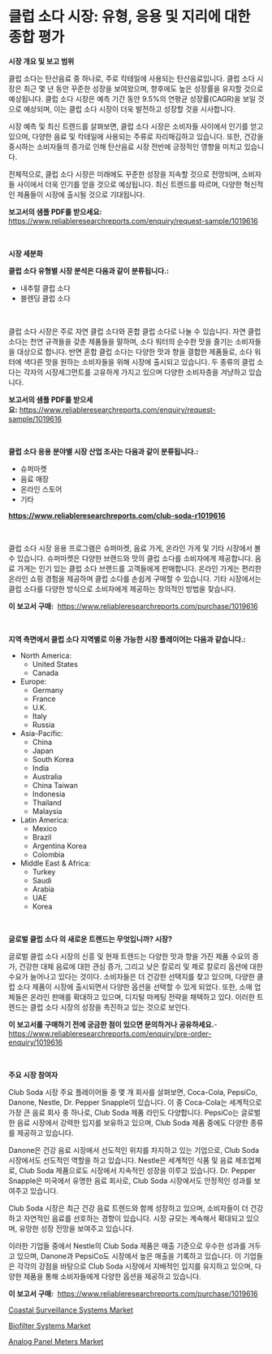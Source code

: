 <p><h1>클럽 소다 시장: 유형, 응용 및 지리에 대한 종합 평가</h1></p><p><strong>시장 개요 및 보고 범위</strong></p>
<p><p>클럽 소다는 탄산음료 중 하나로, 주로 칵테일에 사용되는 탄산음료입니다. 클럽 소다 시장은 최근 몇 년 동안 꾸준한 성장을 보여왔으며, 향후에도 높은 성장률을 유지할 것으로 예상됩니다. 클럽 소다 시장은 예측 기간 동안 9.5%의 연평균 성장률(CAGR)을 보일 것으로 예상되며, 이는 클럽 소다 시장이 더욱 발전하고 성장할 것을 시사합니다.</p><p>시장 예측 및 최신 트렌드를 살펴보면, 클럽 소다 시장은 소비자들 사이에서 인기를 얻고 있으며, 다양한 음료 및 칵테일에 사용되는 주류로 자리매김하고 있습니다. 또한, 건강을 중시하는 소비자들의 증가로 인해 탄산음료 시장 전반에 긍정적인 영향을 미치고 있습니다.</p><p>전체적으로, 클럽 소다 시장은 미래에도 꾸준한 성장을 지속할 것으로 전망되며, 소비자들 사이에서 더욱 인기를 얻을 것으로 예상됩니다. 최신 트렌드를 따르며, 다양한 혁신적인 제품들이 시장에 출시될 것으로 기대됩니다.</p></p>
<p><strong>보고서의 샘플 PDF를 받으세요:</strong> <a href="https://www.reliableresearchreports.com/enquiry/request-sample/1019616">https://www.reliableresearchreports.com/enquiry/request-sample/1019616</a></p>
<p>&nbsp;</p>
<p><strong>시장 세분화</strong></p>
<p><strong>클럽 소다 유형별 시장 분석은 다음과 같이 분류됩니다.:</strong></p>
<p><ul><li>내추럴 클럽 소다</li><li>블렌딩 클럽 소다</li></ul></p>
<p>&nbsp;</p>
<p><p>클럽 소다 시장은 주로 자연 클럽 소다와 혼합 클럽 소다로 나눌 수 있습니다. 자연 클럽 소다는 천연 규격들을 갖춘 제품들을 말하며, 소다 워터의 순수한 맛을 즐기는 소비자들을 대상으로 합니다. 반면 혼합 클럽 소다는 다양한 맛과 향을 결합한 제품들로, 소다 워터에 색다른 맛을 원하는 소비자들을 위해 시장에 출시되고 있습니다. 두 종류의 클럽 소다는 각자의 시장세그먼트를 고유하게 가지고 있으며 다양한 소비자층을 겨냥하고 있습니다.</p></p>
<p><strong>보고서의 샘플 PDF를 받으세요:</strong>&nbsp;<a href="https://www.reliableresearchreports.com/enquiry/request-sample/1019616">https://www.reliableresearchreports.com/enquiry/request-sample/1019616</a></p>
<p>&nbsp;</p>
<p><strong> 클럽 소다 응용 분야별 시장 산업 조사는 다음과 같이 분류됩니다.:</strong></p>
<p><ul><li>슈퍼마켓</li><li>음료 매장</li><li>온라인 스토어</li><li>기타</li></ul></p>
<p><strong><a href="https://www.reliableresearchreports.com/club-soda-r1019616">https://www.reliableresearchreports.com/club-soda-r1019616</a></strong></p>
<p>&nbsp;</p>
<p><p>클럽 소다 시장 응용 프로그램은 슈퍼마켓, 음료 가게, 온라인 가게 및 기타 시장에서 볼 수 있습니다. 슈퍼마켓은 다양한 브랜드와 맛의 클럽 소다를 소비자에게 제공합니다. 음료 가게는 인기 있는 클럽 소다 브랜드를 고객들에게 판매합니다. 온라인 가게는 편리한 온라인 쇼핑 경험을 제공하며 클럽 소다를 손쉽게 구매할 수 있습니다. 기타 시장에서는 클럽 소다를 다양한 방식으로 소비자에게 제공하는 창의적인 방법을 찾습니다.</p></p>
<p><strong>이 보고서 구매:</strong>&nbsp; <a href="https://www.reliableresearchreports.com/purchase/1019616">https://www.reliableresearchreports.com/purchase/1019616</a></p>
<p>&nbsp;</p>
<p><strong>지역 측면에서 클럽 소다 지역별로 이용 가능한 시장 플레이어는 다음과 같습니다.:</strong></p>
<p><ul>
    <li>
        North America:
        <ul>
            <li>United States</li>
            <li>Canada</li>
        </ul>
    </li>
    <li>
        Europe:
        <ul>
            <li>Germany</li>
            <li>France</li>
            <li>U.K.</li>
            <li>Italy</li>
            <li>Russia</li>
        </ul>
    </li>
    <li>
        Asia-Pacific:
        <ul>
            <li>China</li>
            <li>Japan</li>
            <li>South Korea</li>
            <li>India</li>
            <li>Australia</li>
            <li>China Taiwan</li>
            <li>Indonesia</li>
            <li>Thailand</li>
            <li>Malaysia</li>
        </ul>
    </li>
    <li>
        Latin America:
        <ul>
            <li>Mexico</li>
            <li>Brazil</li>
            <li>Argentina Korea</li>
            <li>Colombia</li>
        </ul>
    </li>
    <li>
        Middle East & Africa:
        <ul>
            <li>Turkey</li>
            <li>Saudi</li>
            <li>Arabia</li>
            <li>UAE</li>
            <li>Korea</li>
        </ul>
    </li>
    </ul></p>
<p>&nbsp;</p>
<p><strong>글로벌 클럽 소다 의 새로운 트렌드는 무엇입니까? 시장?</strong></p>
<p><p>글로벌 클럽 소다 시장의 신흥 및 현재 트렌드는 다양한 맛과 향을 가진 제품 수요의 증가, 건강한 대체 음료에 대한 관심 증가, 그리고 낮은 칼로리 및 제로 칼로리 옵션에 대한 수요가 늘어나고 있다는 것이다. 소비자들은 더 건강한 선택지를 찾고 있으며, 다양한 클럽 소다 제품이 시장에 출시되면서 다양한 옵션을 선택할 수 있게 되었다. 또한, 소매 업체들은 온라인 판매를 확대하고 있으며, 디지털 마케팅 전략을 채택하고 있다. 이러한 트렌드는 클럽 소다 시장의 성장을 촉진하고 있는 것으로 보인다.</p></p>
<p><strong>이 보고서를 구매하기 전에 궁금한 점이 있으면 문의하거나 공유하세요.</strong>- <a href="https://www.reliableresearchreports.com/enquiry/pre-order-enquiry/1019616">https://www.reliableresearchreports.com/enquiry/pre-order-enquiry/1019616</a></p>
<p>&nbsp;</p>
<p><strong>주요 시장 참여자</strong></p>
<p><p>Club Soda 시장 주요 플레이어들 중 몇 개 회사를 살펴보면, Coca-Cola, PepsiCo, Danone, Nestle, Dr. Pepper Snapple이 있습니다. 이 중 Coca-Cola는 세계적으로 가장 큰 음료 회사 중 하나로, Club Soda 제품 라인도 다양합니다. PepsiCo는 글로벌한 음료 시장에서 강력한 입지를 보유하고 있으며, Club Soda 제품 중에도 다양한 종류를 제공하고 있습니다. </p><p>Danone은 건강 음료 시장에서 선도적인 위치를 차지하고 있는 기업으로, Club Soda 시장에서도 선도적인 역할을 하고 있습니다. Nestle은 세계적인 식품 및 음료 제조업체로, Club Soda 제품으로도 시장에서 지속적인 성장을 이루고 있습니다. Dr. Pepper Snapple은 미국에서 유명한 음료 회사로, Club Soda 시장에서도 안정적인 성과를 보여주고 있습니다.</p><p>Club Soda 시장은 최근 건강 음료 트렌드와 함께 성장하고 있으며, 소비자들이 더 건강하고 자연적인 음료를 선호하는 경향이 있습니다. 시장 규모는 계속해서 확대되고 있으며, 유망한 성장 전망을 보여주고 있습니다.</p><p>이러한 기업들 중에서 Nestle의 Club Soda 제품은 매출 기준으로 우수한 성과를 거두고 있으며, Danone과 PepsiCo도 시장에서 높은 매출을 기록하고 있습니다. 이 기업들은 각각의 강점을 바탕으로 Club Soda 시장에서 지배적인 입지를 유지하고 있으며, 다양한 제품을 통해 소비자들에게 다양한 옵션을 제공하고 있습니다.</p></p>
<p><strong>이 보고서 구매:</strong>&nbsp;&nbsp;<a href="https://www.reliableresearchreports.com/purchase/1019616">https://www.reliableresearchreports.com/purchase/1019616</a></p>
<p><p><a href="https://github.com/kosella/Market-Research-Report-List-2/blob/main/coastal-surveillance-systems-market.md">Coastal Surveillance Systems Market</a></p><p><a href="https://github.com/nathandecarvalho/Market-Research-Report-List-2/blob/main/biofilter-systems-market.md">Biofilter Systems Market</a></p><p><a href="https://github.com/julyju69/Market-Research-Report-List-2/blob/main/analog-panel-meters-market.md">Analog Panel Meters Market</a></p></p>